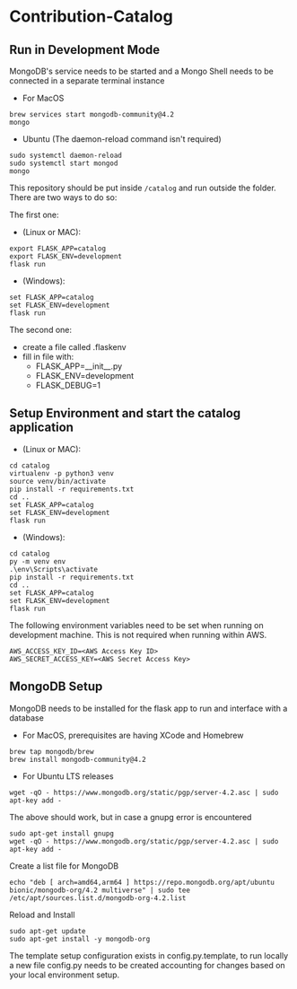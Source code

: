 # Contribution-Catalog

## Run in Development Mode
MongoDB's service needs to be started and a Mongo Shell needs to be connected in a separate terminal instance

- For MacOS
```
brew services start mongodb-community@4.2
mongo
```

- Ubuntu (The daemon-reload command isn't required)
```
sudo systemctl daemon-reload
sudo systemctl start mongod
mongo
```

This repository should be put inside `/catalog` and run outside the folder. 
There are two ways to do so:

The first one:

- (Linux or MAC):
```
export FLASK_APP=catalog
export FLASK_ENV=development
flask run
```

- (Windows):
```
set FLASK_APP=catalog
set FLASK_ENV=development
flask run
```

The second one:

- create a file called .flaskenv
- fill in file with:
    - FLASK_APP=\_\_init\_\_.py
    - FLASK_ENV=development
    - FLASK_DEBUG=1

## Setup Environment and start the catalog application
- (Linux or MAC):
```
cd catalog
virtualenv -p python3 venv
source venv/bin/activate
pip install -r requirements.txt
cd .. 
set FLASK_APP=catalog
set FLASK_ENV=development
flask run
```
- (Windows):
```
cd catalog
py -m venv env
.\env\Scripts\activate
pip install -r requirements.txt
cd .. 
set FLASK_APP=catalog
set FLASK_ENV=development
flask run
```

The following environment variables need to be set when running on development machine. 
This is not required when running within AWS.
```
AWS_ACCESS_KEY_ID=<AWS Access Key ID>
AWS_SECRET_ACCESS_KEY=<AWS Secret Access Key>
```


## MongoDB Setup
MongoDB needs to be installed for the flask app to run and interface with a database

- For MacOS, prerequisites are having XCode and Homebrew
```
brew tap mongodb/brew
brew install mongodb-community@4.2
```
- For Ubuntu LTS releases
```
wget -qO - https://www.mongodb.org/static/pgp/server-4.2.asc | sudo apt-key add -
```
The above should work, but in case a gnupg error is encountered
```
sudo apt-get install gnupg
wget -qO - https://www.mongodb.org/static/pgp/server-4.2.asc | sudo apt-key add -
```
Create a list file for MongoDB
```
echo "deb [ arch=amd64,arm64 ] https://repo.mongodb.org/apt/ubuntu bionic/mongodb-org/4.2 multiverse" | sudo tee /etc/apt/sources.list.d/mongodb-org-4.2.list
```
Reload and Install
```
sudo apt-get update
sudo apt-get install -y mongodb-org
```

The template setup configuration exists in config.py.template, to run locally a new file config.py needs to be created accounting for changes based on your local environment setup.  
